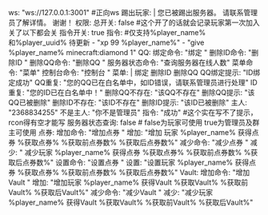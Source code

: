 ws: "ws://127.0.0.1:3001" #正向ws
踢出玩家: |
  您已被踢出服务器。
  请联系管理员了解详情。
  谢谢！
权限:
  总开关: false #这个开了的话就会记录玩家第一次加入 关了以下都会关
  指令开关: true
  指令: #仅支持%player_name%和%player_uuid% 待更新
    - "xp 99 %player_name%"
    - "give %player_name% minecraft:diamond 1"
QQ:
  绑定命令: "绑定 "
  删除ID命令: "删除ID "
  删除QQ命令: "删除QQ "
  服务器状态命令: "查询服务器在线人数"
  菜单命令: "菜单"
  控制台命令: "控制台 "
  菜单: |
    绑定 <ID>
    删除ID <ID>
    删除QQ <QQ>
  QQ绑定提示: "ID绑定成功"
  QQ重复: "您的QQ已在白名单中，如ID错误，请联系管理员进行处理"
  ID重复: "您的ID已在白名单中！"
  删除QQ不存在: "该QQ不存在"
  删除QQ提示: "该QQ已被删除"
  删除ID不存在: "该ID不存在"
  删除ID提示: "该ID已被删除"
  主人: "2368834255"
  不是主人: "你不是管理员"
  指令: "成功" #这个实在写不了提示，rcon得有空才能写
  服务器状态查询: false # false为玩家可使用 true为管理员及群主可使用
点券:
  增加命令: "增加点券 "
  增加: "增加 玩家 %player_name% 获得点券 %获取点券% %获取前点券数% %获取后点券数%"
  减少命令: "减少点券 "
  减少: " 减少玩家 %player_name% 获得点券 %获取点券% %获取前点券数% %获取后点券数%"
  设置命令: "设置点券 "
  设置: "设置玩家 %player_name% 获得点券 %获取点券% %获取前点券数% %获取后点券数%"
Vault:
  增加命令: "增加Vault "
  增加: "增加玩家 %player_name% 获得Vault %获取Vault% %获取前Vault% %获取后Vault%"
  减少命令: "减少Vault "
  减少: "减少玩家 %player_name% 获得Vault %获取Vault% %获取前Vault% %获取后Vault%"

